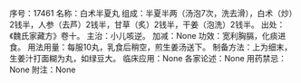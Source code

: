 序号：17461
名称：白术半夏丸
组成：半夏半两（汤泡7次，洗去滑），白术（炒）2钱半，人参（去芦）2钱半，甘草（炙）2钱半，干姜（泡洗）2钱半。
出处：《魏氏家藏方》卷十。
主治：小儿咳逆。
加减：None
功效：宽利胸膈，化痰进食。
用法用量：每服10丸，乳食后稍空，煎生姜汤送下。
制备方法：上为细末，生姜汁打面糊为丸，如绿豆大。
临床应用：None
各家论述：None
用药禁忌：None
附注：None
